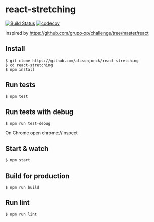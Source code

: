 # react-stretching

[![Build Status](https://travis-ci.org/alisonjonck/react-stretching.svg?branch=hml)](https://travis-ci.org/alisonjonck/react-stretching) [![codecov](https://codecov.io/gh/alisonjonck/react-stretching/branch/hml/graph/badge.svg)](https://codecov.io/gh/alisonjonck/react-stretching)

Inspired by https://github.com/grupo-xp/challenge/tree/master/react


## Install

    $ git clone https://github.com/alisonjonck/react-stretching
    $ cd react-stretching
    $ npm install

## Run tests

    $ npm test

## Run tests with debug

    $ npm run test-debug
On Chrome open chrome://inspect

## Start & watch

    $ npm start

## Build for production

    $ npm run build

## Run lint

    $ npm run lint

